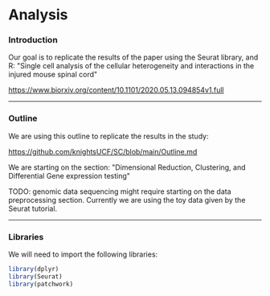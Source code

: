 # Analysis

<h3> Introduction </h3>

Our goal is to replicate the results of the paper using the Seurat library, and R: "Single cell analysis of the cellular heterogeneity and interactions in the injured mouse spinal cord"

https://www.biorxiv.org/content/10.1101/2020.05.13.094854v1.full

---

<h3> Outline </h3>

We are using this outline to replicate the results in the study: 

https://github.com/knightsUCF/SC/blob/main/Outline.md

We are starting on the section: "Dimensional Reduction, Clustering, and Differential Gene expression testing"

TODO: genomic data sequencing might require starting on the data preprocessing section. Currently we are using the toy data given by the Seurat tutorial.

---

<h3> Libraries </h3>

We will need to import the following libraries:

```R
library(dplyr)
library(Seurat)
library(patchwork)
```
